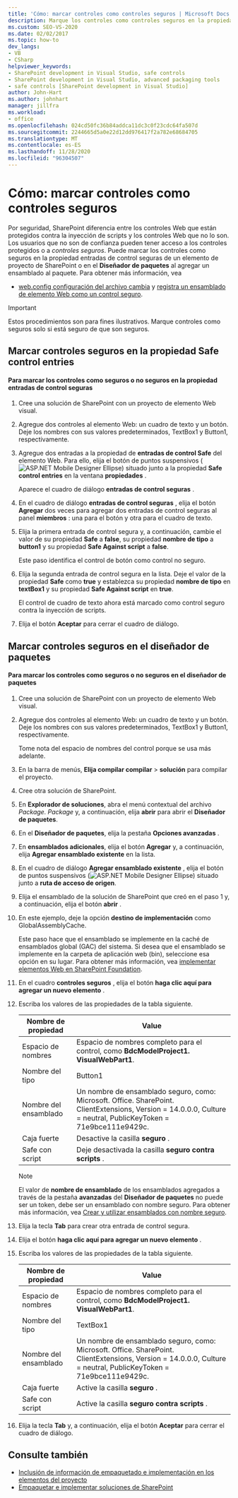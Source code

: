 ```yaml
---
title: 'Cómo: marcar controles como controles seguros | Microsoft Docs'
description: Marque los controles como controles seguros en la propiedad Safe control entries de un elemento de proyecto de SharePoint o en el diseñador de paquetes al agregar un ensamblado.
ms.custom: SEO-VS-2020
ms.date: 02/02/2017
ms.topic: how-to
dev_langs:
- VB
- CSharp
helpviewer_keywords:
- SharePoint development in Visual Studio, safe controls
- SharePoint development in Visual Studio, advanced packaging tools
- safe controls [SharePoint development in Visual Studio]
author: John-Hart
ms.author: johnhart
manager: jillfra
ms.workload:
- office
ms.openlocfilehash: 024cd50fc36b84addca11dc3c0f23cdc64fa507d
ms.sourcegitcommit: 2244665d5a0e22d12dd976417f2a782e68684705
ms.translationtype: MT
ms.contentlocale: es-ES
ms.lasthandoff: 11/28/2020
ms.locfileid: "96304507"
---
```

# <a name="how-to-mark-controls-as-safe-controls"></a>Cómo: marcar controles como controles seguros
  Por seguridad, SharePoint diferencia entre los controles Web que están protegidos contra la inyección de scripts y los controles Web que no lo son. Los usuarios que no son de confianza pueden tener acceso a los controles protegidos o a *controles seguros*. Puede marcar los controles como seguros en la propiedad entradas de control seguras de un elemento de proyecto de SharePoint o en el **Diseñador de paquetes** al agregar un ensamblado al paquete. Para obtener más información, vea

- [web.config configuración del archivo cambia](/previous-versions/office/developer/sharepoint-2007/bb802890(v=office.12)) y [registra un ensamblado de elemento Web como un control seguro](/previous-versions/office/developer/sharepoint2003/dd587360(v=office.11)).

> [!IMPORTANT]
> Estos procedimientos son para fines ilustrativos. Marque controles como seguros solo si está seguro de que son seguros.

## <a name="marking-safe-controls-in-the-safe-control-entries-property"></a>Marcar controles seguros en la propiedad Safe control entries

#### <a name="to-mark-controls-as-safe-or-unsafe-in-the-safe-control-entries-property"></a>Para marcar los controles como seguros o no seguros en la propiedad entradas de control seguras

1. Cree una solución de SharePoint con un proyecto de elemento Web visual.

2. Agregue dos controles al elemento Web: un cuadro de texto y un botón. Deje los nombres con sus valores predeterminados, TextBox1 y Button1, respectivamente.

3. Agregue dos entradas a la propiedad de **entradas de control Safe** del elemento Web. Para ello, elija el botón de puntos suspensivos (![ASP.NET Mobile Designer Ellipse](../sharepoint/media/mwellipsis.gif "Elipse del Diseñador de ASP.NET Mobile")) situado junto a la propiedad **Safe control entries** en la ventana **propiedades** .

     Aparece el cuadro de diálogo **entradas de control seguras** .

4. En el cuadro de diálogo **entradas de control seguras** , elija el botón **Agregar** dos veces para agregar dos entradas de control seguras al panel **miembros** : una para el botón y otra para el cuadro de texto.

5. Elija la primera entrada de control segura y, a continuación, cambie el valor de su propiedad **Safe** a **false**, su propiedad **nombre de tipo** a **button1** y su propiedad **Safe Against script** a **false**.

     Este paso identifica el control de botón como control no seguro.

6. Elija la segunda entrada de control segura en la lista. Deje el valor de la propiedad **Safe** como **true** y establezca su propiedad **nombre de tipo** en **textBox1** y su propiedad **Safe Against script** en **true**.

     El control de cuadro de texto ahora está marcado como control seguro contra la inyección de scripts.

7. Elija el botón **Aceptar** para cerrar el cuadro de diálogo.

## <a name="marking-safe-controls-in-the-package-designer"></a>Marcar controles seguros en el diseñador de paquetes

#### <a name="to-mark-controls-as-safe-or-unsafe-in-the-package-designer"></a>Para marcar los controles como seguros o no seguros en el diseñador de paquetes

1. Cree una solución de SharePoint con un proyecto de elemento Web visual.

2. Agregue dos controles al elemento Web: un cuadro de texto y un botón. Deje los nombres con sus valores predeterminados, TextBox1 y Button1, respectivamente.

     Tome nota del espacio de nombres del control porque se usa más adelante.

3. En la barra de menús, **Elija compilar compilar**  >  **solución** para compilar el proyecto.

4. Cree otra solución de SharePoint.

5. En **Explorador de soluciones**, abra el menú contextual del archivo *Package. Package* y, a continuación, elija **abrir** para abrir el **Diseñador de paquetes**.

6. En el **Diseñador de paquetes**, elija la pestaña **Opciones avanzadas** .

7. En **ensamblados adicionales**, elija el botón **Agregar** y, a continuación, elija **Agregar ensamblado existente** en la lista.

8. En el cuadro de diálogo **Agregar ensamblado existente** , elija el botón de puntos suspensivos (![ASP.NET Mobile Designer Ellipse](../sharepoint/media/mwellipsis.gif "Elipse del Diseñador de ASP.NET Mobile")) situado junto a **ruta de acceso de origen**.

9. Elija el ensamblado de la solución de SharePoint que creó en el paso 1 y, a continuación, elija el botón **abrir** .

10. En este ejemplo, deje la opción **destino de implementación** como GlobalAssemblyCache.

     Este paso hace que el ensamblado se implemente en la caché de ensamblados global (GAC) del sistema. Si desea que el ensamblado se implemente en la carpeta de aplicación web (bin), seleccione esa opción en su lugar. Para obtener más información, vea [implementar elementos Web en SharePoint Foundation](/previous-versions/office/developer/sharepoint-2010/cc768621(v=office.14)).

11. En el cuadro **controles seguros** , elija el botón **haga clic aquí para agregar un nuevo elemento** .

12. Escriba los valores de las propiedades de la tabla siguiente.

    |Nombre de propiedad|Value|
    |-------------------|-----------|
    |Espacio de nombres|Espacio de nombres completo para el control, como **BdcModelProject1. VisualWebPart1**.|
    |Nombre del tipo|Button1|
    |Nombre del ensamblado|Un nombre de ensamblado seguro, como: Microsoft. Office. SharePoint. ClientExtensions, Version = 14.0.0.0, Culture = neutral, PublicKeyToken = 71e9bce111e9429c.|
    |Caja fuerte|Desactive la casilla **seguro** .|
    |Safe con script|Deje desactivada la casilla **seguro contra scripts** .|

    > [!NOTE]
    > El valor de **nombre de ensamblado** de los ensamblados agregados a través de la pestaña **avanzadas** del **Diseñador de paquetes** no puede ser un token, debe ser un ensamblado con nombre seguro. Para obtener más información, vea [Crear y utilizar ensamblados con nombre seguro](/previous-versions/dotnet/netframework-4.0/xwb8f617(v=vs.100)).

13. Elija la tecla **Tab** para crear otra entrada de control segura.

14. Elija el botón **haga clic aquí para agregar un nuevo elemento** .

15. Escriba los valores de las propiedades de la tabla siguiente.

    |Nombre de propiedad|Value|
    |-------------------|-----------|
    |Espacio de nombres|Espacio de nombres completo para el control, como **BdcModelProject1. VisualWebPart1**.|
    |Nombre del tipo|TextBox1|
    |Nombre del ensamblado|Un nombre de ensamblado seguro, como: Microsoft. Office. SharePoint. ClientExtensions, Version = 14.0.0.0, Culture = neutral, PublicKeyToken = 71e9bce111e9429c.|
    |Caja fuerte|Active la casilla **seguro** .|
    |Safe con script|Active la casilla **seguro contra scripts** .|

16. Elija la tecla **Tab** y, a continuación, elija el botón **Aceptar** para cerrar el cuadro de diálogo.

## <a name="see-also"></a>Consulte también
- [Inclusión de información de empaquetado e implementación en los elementos del proyecto](../sharepoint/providing-packaging-and-deployment-information-in-project-items.md)
- [Empaquetar e implementar soluciones de SharePoint](../sharepoint/packaging-and-deploying-sharepoint-solutions.md)
